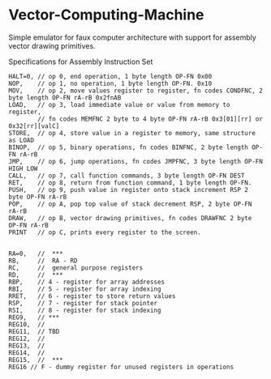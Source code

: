 # Vector-Computing-Machine
Simple emulator for faux computer architecture with support 
for assembly vector drawing primitives.


Specifications for Assembly Instruction Set

	HALT=0,	// op 0, end operation, 1 byte length OP-FN 0x00
	NOP,	// op 1, no operation, 1 byte length OP-FN. 0x10
	MOV,	// op 2, move values register to register, fn codes CONDFNC, 2 byte length OP-FN rA-rB 0x2fnAB
	LOAD,	// op 3, load immediate value or value from memory to register, 
			// fn codes MEMFNC 2 byte to 4 byte OP-FN rA-rB 0x3[01][rr] or 0x32[rr][valC]
	STORE,	// op 4, store value in a register to memory, same structure as LOAD
	BINOP,	// op 5, binary operations, fn codes BINFNC, 2 byte length OP-FN rA-rB
	JMP,	// op 6, jump operations, fn codes JMPFNC, 3 byte length OP-FN HIGH LOW
	CALL,	// op 7, call function commands, 3 byte length OP-FN DEST
	RET,	// op 8, return from function command, 1 byte length OP-FN.
	PUSH,	// op 9, push value in register onto stack increment RSP 2 byte OP-FN rA-rB
	POP,	// op A, pop top value of stack decrement RSP, 2 byte OP-FN rA-rB
	DRAW,	// op B, vector drawing primitives, fn codes DRAWFNC 2 byte OP-FN rA-rB
	PRINT	// op C, prints every register to the screen.

	
	RA=0,	//  ***
	RB,		//	RA - RD 
	RC,		//	general purpose registers
	RD,		// 	***
	RBP,	// 4 - register for array addresses
	RBI,	// 5 - register for array indexing
	RRET,	// 6 - register to store return values
	RSP,	// 7 - register for stack pointer
	RSI,	// 8 - register for stack indexing
	REG9,	// ***
	REG10,	//
	REG11,	// TBD
	REG12,	//
	REG13,	//
	REG14,	//
	REG15,	//	***
	REG16 // F - dummy register for unused registers in operations